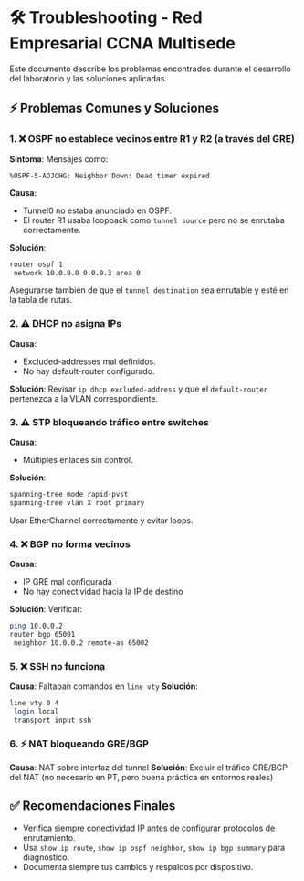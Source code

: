 # 🛠️ Troubleshooting - Red Empresarial CCNA Multisede

Este documento describe los problemas encontrados durante el desarrollo del laboratorio y las soluciones aplicadas.



## ⚡ Problemas Comunes y Soluciones

### 1. ❌ OSPF no establece vecinos entre R1 y R2 (a través del GRE)
**Síntoma**: Mensajes como:
```
%OSPF-5-ADJCHG: Neighbor Down: Dead timer expired
```
**Causa**:
- Tunnel0 no estaba anunciado en OSPF.
- El router R1 usaba loopback como `tunnel source` pero no se enrutaba correctamente.

**Solución**:
```bash
router ospf 1
 network 10.0.0.0 0.0.0.3 area 0
```
Asegurarse también de que el `tunnel destination` sea enrutable y esté en la tabla de rutas.



### 2. ⚠️ DHCP no asigna IPs
**Causa**:
- Excluded-addresses mal definidos.
- No hay default-router configurado.

**Solución**:
Revisar `ip dhcp excluded-address` y que el `default-router` pertenezca a la VLAN correspondiente.



### 3. ⚠️ STP bloqueando tráfico entre switches
**Causa**:
- Múltiples enlaces sin control.

**Solución**:
```bash
spanning-tree mode rapid-pvst
spanning-tree vlan X root primary
```
Usar EtherChannel correctamente y evitar loops.



### 4. ❌ BGP no forma vecinos
**Causa**:
- IP GRE mal configurada
- No hay conectividad hacia la IP de destino

**Solución**:
Verificar:
```bash
ping 10.0.0.2
router bgp 65001
 neighbor 10.0.0.2 remote-as 65002
```



### 5. ❌ SSH no funciona
**Causa**: Faltaban comandos en `line vty`
**Solución**:
```bash
line vty 0 4
 login local
 transport input ssh
```



### 6. ⚡ NAT bloqueando GRE/BGP
**Causa**: NAT sobre interfaz del tunnel
**Solución**: Excluir el tráfico GRE/BGP del NAT (no necesario en PT, pero buena práctica en entornos reales)



## ✅ Recomendaciones Finales
- Verifica siempre conectividad IP antes de configurar protocolos de enrutamiento.
- Usa `show ip route`, `show ip ospf neighbor`, `show ip bgp summary` para diagnóstico.
- Documenta siempre tus cambios y respaldos por dispositivo.

